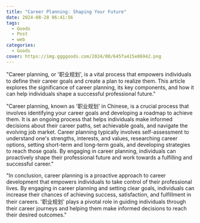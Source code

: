 ```yaml
---
title: "Career Planning: Shaping Your Future"
date: 2024-08-28 06:41:56
tags:
  - Goods
  - Post
  - web
categories:
  - Goods
cover: https://img.ggggoods.com/2024/08/645fa415e86942.png
---
```


"Career planning, or '职业规划', is a vital process that empowers individuals to define their career goals and create a plan to realize them. This article explores the significance of career planning, its key components, and how it can help individuals shape a successful professional future."

"Career planning, known as '职业规划' in Chinese, is a crucial process that involves identifying your career goals and developing a roadmap to achieve them. It is an ongoing process that helps individuals make informed decisions about their career paths, set achievable goals, and navigate the evolving job market. Career planning typically involves self-assessment to understand one's strengths, interests, and values, researching career options, setting short-term and long-term goals, and developing strategies to reach those goals. By engaging in career planning, individuals can proactively shape their professional future and work towards a fulfilling and successful career."

"In conclusion, career planning is a proactive approach to career development that empowers individuals to take control of their professional lives. By engaging in career planning and setting clear goals, individuals can increase their chances of achieving success, satisfaction, and fulfillment in their careers. '职业规划' plays a pivotal role in guiding individuals through their career journeys and helping them make informed decisions to reach their desired outcomes."
